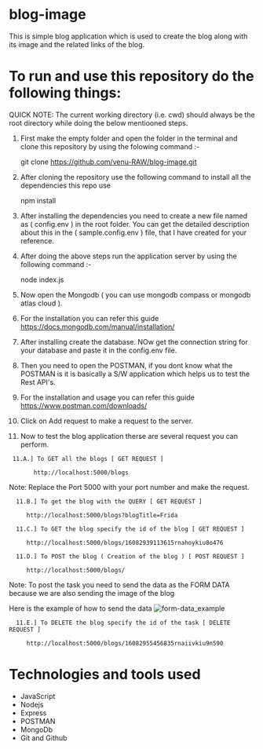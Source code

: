 # blog-image

This is simple blog application which is used to create the blog along with its image and the related links of the blog.

# To run and use this repository do the following things:

QUICK NOTE: The current working directory (i.e. cwd) should always be the root directory while doing the below mentiooned steps.

1. First make the empty folder and open the folder in the terminal and clone this repository by using the folowing command :-

   git clone https://github.com/venu-RAW/blog-image.git

2. After cloning the repository use the following command to install all the dependencies this repo use

   npm install

3. After installing the dependencies you need to create a new file named as ( config.env ) in the root folder. You can get the detailed description about this in the ( sample.config.env ) file, that I have created for your reference.

4. After doing the above steps run the application server by using the following command :-

   node index.js

5. Now open the Mongodb ( you can use mongodb compass or mongodb atlas cloud ).

6. For the installation you can refer this guide https://docs.mongodb.com/manual/installation/

7. After installing create the database. NOw get the connection string for your database and paste it in the config.env file.

8. Then you need to open the POSTMAN, if you dont know what the POSTMAN is it is basically a S/W application which helps us to test the Rest API's.

9. For the installation and usage you can refer this guide https://www.postman.com/downloads/

10.   Click on Add request to make a request to the server.

11.   Now to test the blog application therse are several request you can perform.

     11.A.] To GET all the blogs [ GET REQUEST ]

           http://localhost:5000/blogs

Note: Replace the Port 5000 with your port number and make the request.

      11.B.] To get the blog with the QUERY [ GET REQUEST ]

         http://localhost:5000/blogs?blogTitle=Frida

      11.C.] To GET the blog specify the id of the blog [ GET REQUEST ]

         http://localhost:5000/blogs/16082939113615rnahoykiu8o476

      11.D.] To POST the blog ( Creation of the blog ) [ POST REQUEST ]

         http://localhost:5000/blogs/

Note: To post the task you need to send the data as the FORM DATA because we are also sending the image of the blog

Here is the example of how to send the data
![form-data_example](https://user-images.githubusercontent.com/73871063/102726329-ed6ac780-4343-11eb-9a0c-225f842a9868.png)


      11.E.] To DELETE the blog specify the id of the task [ DELETE REQUEST ]

         http://localhost:5000/blogs/16082955456835rnaiivkiu9n590

# Technologies and tools used

-  JavaScript
-  Nodejs
-  Express
-  POSTMAN
-  MongoDb
-  Git and Github
